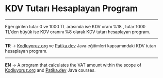 # KDV Tutarı Hesaplayan Program
***
Eğer girilen tutar 0 ve 1000 TL arasında ise KDV oranı %18 , tutar 1000 TL'den büyük ise KDV oranını %8 olarak KDV tutarı hesaplayan program.
***
**TR** -> [Kodluyoruz.org](www.kodluyoruz.org) ve [Patika.dev](app.patika.dev) Java eğitimleri kapsamındaki KDV tutarı hesaplayan program.
***
**EN** -> A program that calculates the VAT amount within the scope of [Kodluyoruz.org](www.kodluyoruz.org) and [Patika.dev](app.patika.dev) Java courses.
